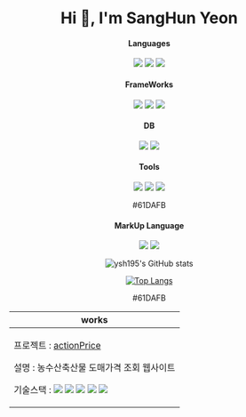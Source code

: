 <div align="center" width=100%>  
  <h1 align="center">Hi 👋, I'm SangHun Yeon</h1>

  <h4>Languages</h4>
  <p align="center">
    <img src="https://img.shields.io/badge/java-007396?style=for-the-badge&logo=OpenJDK&logoColor=white">
    <img src="https://img.shields.io/badge/Python-3776AB?style=for-the-badge&logo=Python&logoColor=white">
    <img src="https://img.shields.io/badge/JavaScript-F7DF1E?style=for-the-badge&logo=JavaScript&logoColor=white">  
  </p>
    
  <h4>FrameWorks</h4>
  <p align="center">
    <img src="https://img.shields.io/badge/springboot-6DB33F?style=for-the-badge&logo=springboot&logoColor=white">
    <img src="https://img.shields.io/badge/django-092E20?style=for-the-badge&logo=django&logoColor=white">
    <img src="https://img.shields.io/badge/nestjs-E0234E?style=for-the-badge&logo=nestjs&logoColor=white">  
  </p>
  
  <h4>DB</h4>
  <p align="center">  
    <img src="https://img.shields.io/badge/mysql-4479A1?style=for-the-badge&logo=mysql&logoColor=white">
    <img src="https://img.shields.io/badge/oracle-F80000?style=for-the-badge&logo=oracle&logoColor=white">
    
  </p>
  
  <h4>Tools</h4>
  <p align="center">  
    <img src="https://img.shields.io/badge/docker-2496ED?style=for-the-badge&logo=docker&logoColor=white"> 
    <img src="https://img.shields.io/badge/git-F05032?style=for-the-badge&logo=git&logoColor=white">
    <img src="https://img.shields.io/badge/github-181717?style=for-the-badge&logo=github&logoColor=white">
  </p>
  #61DAFB
  
  <h4>MarkUp Language</h4>
  <p align="center">
    <img src="https://img.shields.io/badge/html5-E34F26?style=for-the-badge&logo=html5&logoColor=white">
    <img src="https://img.shields.io/badge/css3-1572B6?style=for-the-badge&logo=css3&logoColor=white">
  </p>

  <div>

  ![ysh195's GitHub stats](https://github-readme-stats.vercel.app/api?username=ysh195&show_icons=true&theme=transparent)
    
  </div>

  
  <div>

[![Top Langs](https://github-readme-stats.vercel.app/api/top-langs/?username=ysh195&layout=compact&theme=transparent)](https://github.com/anuraghazra/github-readme-stats)
    
  </div>
  #61DAFB

  <table width=100%>
    <theader>
      <tr>
        <th>
          works
        </th>
      </tr>
    </th>
    <tbody>
      <tr>
        <td>
          <p>프로젝트 : <a href="https://github.com/ysh195/actionPrice-portfolio.git">actionPrice</a></p>
          <p>설명 : 농수산축산물 도매가격 조회 웹사이트</p>
          <p>기술스택 : <img src="https://img.shields.io/badge/react-#61DAFBstyle=for-the-badge&logo=react&logoColor=white"> <img src="https://img.shields.io/badge/java-007396?style=for-the-badge&logo=OpenJDK&logoColor=white"> <img src="https://img.shields.io/badge/springboot-6DB33F?style=for-the-badge&logo=springboot&logoColor=white"> <img src="https://img.shields.io/badge/mysql-4479A1?style=for-the-badge&logo=mysql&logoColor=white"> <img src="https://img.shields.io/badge/Ubuntu-#E95420?style=for-the-badge&logo=Ubuntu&logoColor=white"> </p>
        </td>
      </tr>
    </tbody>
  </table>
    
</div>
